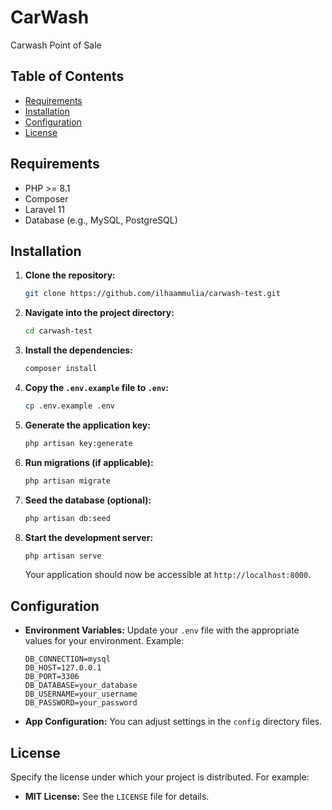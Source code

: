 # CarWash

Carwash Point of Sale

## Table of Contents

- [Requirements](#requirements)
- [Installation](#installation)
- [Configuration](#configuration)
- [License](#license)

## Requirements

- PHP >= 8.1
- Composer
- Laravel 11
- Database (e.g., MySQL, PostgreSQL)

## Installation

1. **Clone the repository:**

    ```bash
    git clone https://github.com/ilhaammulia/carwash-test.git
    ```

2. **Navigate into the project directory:**

    ```bash
    cd carwash-test
    ```

3. **Install the dependencies:**

    ```bash
    composer install
    ```

4. **Copy the `.env.example` file to `.env`:**

    ```bash
    cp .env.example .env
    ```

5. **Generate the application key:**

    ```bash
    php artisan key:generate
    ```

6. **Run migrations (if applicable):**

    ```bash
    php artisan migrate
    ```

7. **Seed the database (optional):**

    ```bash
    php artisan db:seed
    ```

8. **Start the development server:**

    ```bash
    php artisan serve
    ```

    Your application should now be accessible at `http://localhost:8000`.

## Configuration

- **Environment Variables:** Update your `.env` file with the appropriate values for your environment. Example:

    ```env
    DB_CONNECTION=mysql
    DB_HOST=127.0.0.1
    DB_PORT=3306
    DB_DATABASE=your_database
    DB_USERNAME=your_username
    DB_PASSWORD=your_password
    ```

- **App Configuration:** You can adjust settings in the `config` directory files.

## License

Specify the license under which your project is distributed. For example:

- **MIT License:** See the `LICENSE` file for details.
